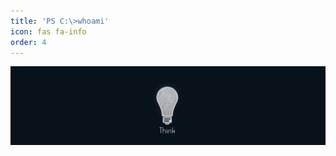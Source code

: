 ```yaml
---
title: 'PS C:\>whoami'
icon: fas fa-info
order: 4
---
```


<img src="/assets/banner.png" alt="img">

